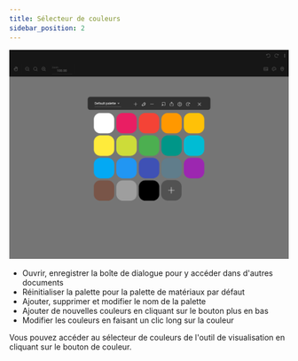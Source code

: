```yaml
---
title: Sélecteur de couleurs
sidebar_position: 2
---
```


![Sélecteur de couleurs](color_picker.png)

* Ouvrir, enregistrer la boîte de dialogue pour y accéder dans d'autres documents
* Réinitialiser la palette pour la palette de matériaux par défaut
* Ajouter, supprimer et modifier le nom de la palette
* Ajouter de nouvelles couleurs en cliquant sur le bouton plus en bas
* Modifier les couleurs en faisant un clic long sur la couleur

Vous pouvez accéder au sélecteur de couleurs de l'outil de visualisation en cliquant sur le bouton de couleur.
